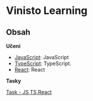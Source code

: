 # Vinisto Learning



## Obsah

**Učení**

- [JavaScript](https://github.com/dolezalll/vinisto-learning/tree/main/JS): JavaScript
- [TypeScript](https://github.com/dolezalll/vinisto-learning/tree/main/TypeScript): TypeScript.
- [React](https://github.com/dolezalll/vinisto-learning/tree/main/React): React

**Tasky**

[Task - JS,TS,React](https://github.com/dolezalll/vinisto-learning/tree/main/Task)




